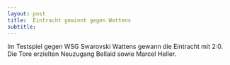 ```yaml
---
layout: post
title:  Eintracht gewinnt gegen Wattens
subtitle:  
---
```


Im Testspiel gegen WSG Swarovski Wattens gewann die Eintracht mit 2:0. Die Tore erzielten Neuzugang Bellaid sowie Marcel Heller.


